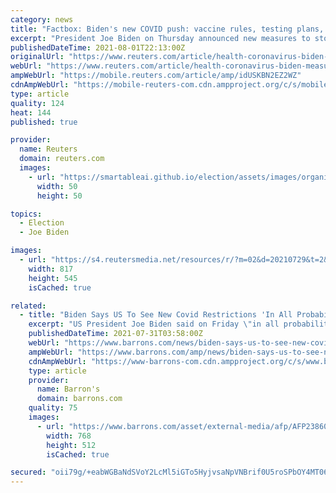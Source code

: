 ```yaml
---
category: news
title: "Factbox: Biden's new COVID push: vaccine rules, testing plans, hard cash"
excerpt: "President Joe Biden on Thursday announced new measures to stop the spread of COVID-19 and the new Delta variant in the United States that will impact millions of federal workers, contractors and private citizens."
publishedDateTime: 2021-08-01T22:13:00Z
originalUrl: "https://www.reuters.com/article/health-coronavirus-biden-measures/factbox-bidens-new-covid-push-vaccine-rules-testing-plans-hard-cash-idUSL1N2P533F"
webUrl: "https://www.reuters.com/article/health-coronavirus-biden-measures/factbox-bidens-new-covid-push-vaccine-rules-testing-plans-hard-cash-idUSL1N2P533F"
ampWebUrl: "https://mobile.reuters.com/article/amp/idUSKBN2EZ2WZ"
cdnAmpWebUrl: "https://mobile-reuters-com.cdn.ampproject.org/c/s/mobile.reuters.com/article/amp/idUSKBN2EZ2WZ"
type: article
quality: 124
heat: 144
published: true

provider:
  name: Reuters
  domain: reuters.com
  images:
    - url: "https://smartableai.github.io/election/assets/images/organizations/reuters.com-50x50.jpg"
      width: 50
      height: 50

topics:
  - Election
  - Joe Biden

images:
  - url: "https://s4.reutersmedia.net/resources/r/?m=02&d=20210729&t=2&i=1570403906&w=&fh=545px&fw=&ll=&pl=&sq=&r=LYNXMPEH6S1J9"
    width: 817
    height: 545
    isCached: true

related:
  - title: "Biden Says US To See New Covid Restrictions 'In All Probability'"
    excerpt: "US President Joe Biden said on Friday \"in all probability\" new guidelines or restrictions would be imposed in the United States in response to a resurgence of Covid-19 cases."
    publishedDateTime: 2021-07-31T03:58:00Z
    webUrl: "https://www.barrons.com/news/biden-says-us-to-see-new-covid-restrictions-in-all-probability-01627689608"
    ampWebUrl: "https://www.barrons.com/amp/news/biden-says-us-to-see-new-covid-restrictions-in-all-probability-01627689608"
    cdnAmpWebUrl: "https://www-barrons-com.cdn.ampproject.org/c/s/www.barrons.com/amp/news/biden-says-us-to-see-new-covid-restrictions-in-all-probability-01627689608"
    type: article
    provider:
      name: Barron's
      domain: barrons.com
    quality: 75
    images:
      - url: "https://www.barrons.com/asset/external-media/afp/AFP2386071646288012197218104372370316208947---1.jpg"
        width: 768
        height: 512
        isCached: true

secured: "oii79g/+eabWGBaNdSVoY2LcMl5iGTo5HyjvsaNpVNBrif0U5roSPbOY4MT066Mo8FaEpchUF64jTgiJLqkb/W+s776JHYUxxN7mTO/RNMomZXy3hhn8M91b+0P6jruqUf98eGSalxrzFA9lBkG8BwZDdzl6wIYmo0nY3RgjKe/nU01XpU6Bd+TIOlNmITrijmX9e5lMCsPQgRx8ccVTW8MdDuGyaIUZTxaD4t4cyHDrvueUxFVBP4iIVD0p9RECD6PRDl/a9CUNTsFmYi4+dIMaE7RwEdYVC2B3aU8UYOa2rHnq3hhqmW8N2W+7tnssLoQMfSQVRFEzmG+pPFKOM3+MK4O2mDSL+r89iS/XVuc=;HeGoP3DKlc485T6qFlINZA=="
---
```


